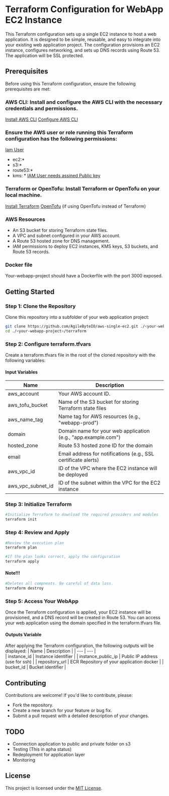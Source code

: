 # Terraform Configuration for WebApp EC2 Instance
This Terraform configuration sets up a single EC2 instance to host a web application. It is designed to be simple, reusable, and easy to integrate into your existing web application project. The configuration provisions an EC2 instance, configures networking, and sets up DNS records using Route 53. The application will be SSL protected.
## Prerequisites
Before using this Terraform configuration, ensure the following prerequisites are met:
### AWS CLI: Install and configure the AWS CLI with the necessary credentials and permissions.
[Install AWS CLI](https://docs.aws.amazon.com/cli/latest/userguide/getting-started-install.html)
[Configure AWS CLI](https://docs.aws.amazon.com/cli/latest/userguide/cli-chap-configure.html)
### Ensure the AWS user or role running this Terraform configuration has the following permissions:
[Iam User](https://docs.aws.amazon.com/IAM/latest/UserGuide/id_users_create.html)
* ec2:*
* s3:*
* route53:*
* kms: *
[IAM User needs assined Public key](https://docs.aws.amazon.com/opsworks/latest/userguide/security-settingsshkey.html)
### Terraform or OpenTofu: Install Terraform or OpenTofu on your local machine.
[Install Terraform](https://developer.hashicorp.com/terraform/tutorials/aws-get-started/install-cli)
[OpenTofu](https://opentofu.org/) (if using OpenTofu instead of Terraform)
### AWS Resources
* An S3 bucket for storing Terraform state files.
* A VPC and subnet configured in your AWS account.
* A Route 53 hosted zone for DNS management.
* IAM permissions to deploy EC2 instances, KMS keys, S3 buckets, and Route 53 records.
### Docker file
Your-webapp-project should have a Dockerfile with the port 3000 exposed. 
## Getting Started
### Step 1: Clone the Repository
Clone this repository into a subfolder of your web application project:
```bash
git clone https://github.com/AgileByteIO/aws-single-ec2.git ./<your-webapp-project>/terraform
cd ./<your-webapp-project>/terraform
```
### Step 2: Configure terraform.tfvars
Create a terraform.tfvars file in the root of the cloned repository with the following variables:
#### Input Variables	
| Name | Description |
| --- | --- |             
| aws_account | Your AWS account ID. |
| aws_tofu_bucket | Name of the S3 bucket for storing Terraform state files |
| aws_name_tag | Name tag for AWS resources (e.g., "webapp-prod") |
| domain | Domain name for your web application (e.g., "app.example.com") |
| hosted_zone |	Route 53 hosted zone ID for the domain |
| email	| Email address for notifications (e.g., SSL certificate alerts) |
| aws_vpc_id | ID of the VPC where the EC2 instance will be deployed |
| aws_vpc_subnet_id | ID of the subnet within the VPC for the EC2 instance |
### Step 3: Initialize Terraform
```bash
#Initialize Terraform to download the required providers and modules
terraform init
```
### Step 4: Review and Apply
```bash
#Review the execution plan
terraform plan
```
```bash
#If the plan looks correct, apply the configuration
terraform apply
```
#### Note!!!
```bash
#Deletes all compnents. Be careful of data loss.
terraform destroy
```
### Step 5: Access Your WebApp
Once the Terraform configuration is applied, your EC2 instance will be provisioned, and a DNS record will be created in Route 53. You can access your web application using the domain specified in the terraform.tfvars file.
#### Outputs Variable
After applying the Terraform configuration, the following outputs will be displayed:
| Name | Description |
| --- | --- |  
| instance_id | Instance identifier |
| instance_public_ip | Public IP address (use for ssh) |
| repository_url | ECR Repository of your application docker |
| bucket_id | Bucket identifier |
## Contributing
Contributions are welcome! If you'd like to contribute, please:
* Fork the repository.
* Create a new branch for your feature or bug fix.
* Submit a pull request with a detailed description of your changes.
## TODO
* Connection application to public and private folder on s3
* Testing (This in apha status)
* Redeployment for application layer
* Monitoring
## License
This project is licensed under the [MIT License](/LICENSE).